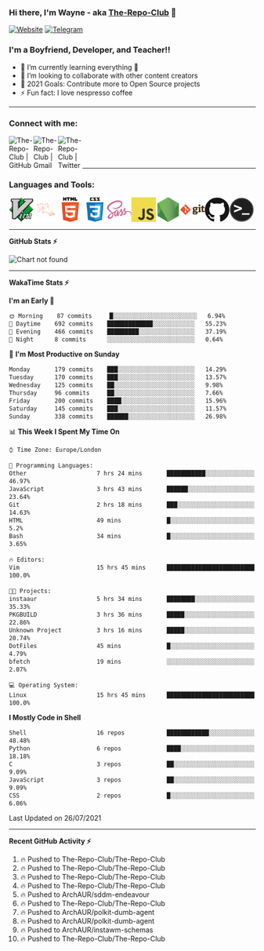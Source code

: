 ### Hi there, I'm Wayne - aka [The-Repo-Club][website] 👋

[![Website](https://img.shields.io/website?label=github.com/The-Repo-Club/&color=orange&style=flat-square&url=https://github.com/The-Repo-Club/)][website]
[![Telegram](https://img.shields.io/badge/Chat%20on-Telegram-orange.svg?color=orange&logo=telegram&style=flat-square)][telegram]

### I'm a Boyfriend, Developer, and Teacher!!

- 🌱 I’m currently learning everything 🤣
- 👯 I’m looking to collaborate with other content creators
- 🥅 2021 Goals: Contribute more to Open Source projects
- ⚡ Fun fact: I love nespresso coffee

---
### Connect with me:

[<img align="left" alt="The-Repo-Club | GitHub" width="50px" src="https://cdn.jsdelivr.net/npm/simple-icons@v3/icons/github.svg" />][website]
[<img align="left" alt="The-Repo-Club | Gmail" width="50px" src="https://cdn.jsdelivr.net/npm/simple-icons@v3/icons/gmail.svg" />][email]
[<img align="left" alt="The-Repo-Club | Twitter" width="50px" src="https://cdn.jsdelivr.net/npm/simple-icons@v3/icons/telegram.svg" />][telegram]

[website]: https://github.com/The-Repo-Club/
[email]: mailto:wayne6324@gmail.com
[telegram]: https://t.me/TheRepoClub

<br />
<br />
<br />

---
### Languages and Tools:

<img align="left" alt="Vim" width="50px" src="https://raw.githubusercontent.com/github/explore/80688e429a7d4ef2fca1e82350fe8e3517d3494d/topics/vim/vim.png" />
<img align="left" alt="Fish" width="50px" src="https://raw.githubusercontent.com/github/explore/80688e429a7d4ef2fca1e82350fe8e3517d3494d/topics/fish/fish.png" />
<img align="left" alt="HTML5" width="50px" src="https://raw.githubusercontent.com/github/explore/80688e429a7d4ef2fca1e82350fe8e3517d3494d/topics/html/html.png" />
<img align="left" alt="CSS3" width="50px" src="https://raw.githubusercontent.com/github/explore/80688e429a7d4ef2fca1e82350fe8e3517d3494d/topics/css/css.png" />
<img align="left" alt="Sass" width="50px" src="https://raw.githubusercontent.com/github/explore/80688e429a7d4ef2fca1e82350fe8e3517d3494d/topics/sass/sass.png" />
<img align="left" alt="JavaScript" width="50px" src="https://raw.githubusercontent.com/github/explore/80688e429a7d4ef2fca1e82350fe8e3517d3494d/topics/javascript/javascript.png" />
<img align="left" alt="Node.js" width="50px" src="https://raw.githubusercontent.com/github/explore/80688e429a7d4ef2fca1e82350fe8e3517d3494d/topics/nodejs/nodejs.png" />
<img align="left" alt="Git" width="50px" src="https://raw.githubusercontent.com/github/explore/80688e429a7d4ef2fca1e82350fe8e3517d3494d/topics/git/git.png" />
<img align="left" alt="GitHub" width="50px" src="https://raw.githubusercontent.com/github/explore/78df643247d429f6cc873026c0622819ad797942/topics/github/github.png" />
<img align="left" alt="Terminal" width="50px" src="https://raw.githubusercontent.com/github/explore/80688e429a7d4ef2fca1e82350fe8e3517d3494d/topics/terminal/terminal.png" />

<br />
<br />
<br />

---

**GitHub Stats ⚡**

![Chart not found](https://github-readme-stats.vercel.app/api?username=The-Repo-Club&theme=tokyonight&show_icons=true&count_private=true&hide_border=true&include_all_commits=true&custom_title=The-Repo-Club%27s+GitHub+Stats)


---

**WakaTime Stats ⚡**

<!--START_SECTION:waka-->
**I'm an Early 🐤** 

```text
🌞 Morning    87 commits     █░░░░░░░░░░░░░░░░░░░░░░░░   6.94% 
🌆 Daytime    692 commits    █████████████░░░░░░░░░░░░   55.23% 
🌃 Evening    466 commits    █████████░░░░░░░░░░░░░░░░   37.19% 
🌙 Night      8 commits      ░░░░░░░░░░░░░░░░░░░░░░░░░   0.64%

```
📅 **I'm Most Productive on Sunday** 

```text
Monday       179 commits    ███░░░░░░░░░░░░░░░░░░░░░░   14.29% 
Tuesday      170 commits    ███░░░░░░░░░░░░░░░░░░░░░░   13.57% 
Wednesday    125 commits    ██░░░░░░░░░░░░░░░░░░░░░░░   9.98% 
Thursday     96 commits     ██░░░░░░░░░░░░░░░░░░░░░░░   7.66% 
Friday       200 commits    ████░░░░░░░░░░░░░░░░░░░░░   15.96% 
Saturday     145 commits    ███░░░░░░░░░░░░░░░░░░░░░░   11.57% 
Sunday       338 commits    ██████░░░░░░░░░░░░░░░░░░░   26.98%

```


📊 **This Week I Spent My Time On** 

```text
⌚︎ Time Zone: Europe/London

💬 Programming Languages: 
Other                    7 hrs 24 mins       ███████████░░░░░░░░░░░░░░   46.97% 
JavaScript               3 hrs 43 mins       ██████░░░░░░░░░░░░░░░░░░░   23.64% 
Git                      2 hrs 18 mins       ███░░░░░░░░░░░░░░░░░░░░░░   14.63% 
HTML                     49 mins             █░░░░░░░░░░░░░░░░░░░░░░░░   5.2% 
Bash                     34 mins             █░░░░░░░░░░░░░░░░░░░░░░░░   3.65%

🔥 Editors: 
Vim                      15 hrs 45 mins      █████████████████████████   100.0%

🐱‍💻 Projects: 
instaaur                 5 hrs 34 mins       ████████░░░░░░░░░░░░░░░░░   35.33% 
PKGBUILD                 3 hrs 36 mins       █████░░░░░░░░░░░░░░░░░░░░   22.86% 
Unknown Project          3 hrs 16 mins       █████░░░░░░░░░░░░░░░░░░░░   20.74% 
DotFiles                 45 mins             █░░░░░░░░░░░░░░░░░░░░░░░░   4.79% 
bfetch                   19 mins             ░░░░░░░░░░░░░░░░░░░░░░░░░   2.07%

💻 Operating System: 
Linux                    15 hrs 45 mins      █████████████████████████   100.0%

```

**I Mostly Code in Shell** 

```text
Shell                    16 repos            ████████████░░░░░░░░░░░░░   48.48% 
Python                   6 repos             ████░░░░░░░░░░░░░░░░░░░░░   18.18% 
C                        3 repos             ██░░░░░░░░░░░░░░░░░░░░░░░   9.09% 
JavaScript               3 repos             ██░░░░░░░░░░░░░░░░░░░░░░░   9.09% 
CSS                      2 repos             █░░░░░░░░░░░░░░░░░░░░░░░░   6.06%

```



 Last Updated on 26/07/2021
<!--END_SECTION:waka-->

---

**Recent GitHub Activity :zap:**

<!--START_SECTION:activity-->
1. 🔥 Pushed to The-Repo-Club/The-Repo-Club
2. 🔥 Pushed to The-Repo-Club/The-Repo-Club
3. 🔥 Pushed to The-Repo-Club/The-Repo-Club
4. 🔥 Pushed to The-Repo-Club/The-Repo-Club
5. 🔥 Pushed to ArchAUR/sddm-endeavour
6. 🔥 Pushed to The-Repo-Club/The-Repo-Club
7. 🔥 Pushed to ArchAUR/polkit-dumb-agent
8. 🔥 Pushed to ArchAUR/polkit-dumb-agent
9. 🔥 Pushed to ArchAUR/instawm-schemas
10. 🔥 Pushed to The-Repo-Club/The-Repo-Club
<!--END_SECTION:activity-->